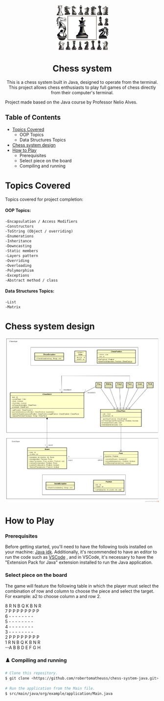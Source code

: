 <p align="center">
  <a>
    <img src="picture-of-readme.png" height="150" width="175" alt="Chess pieces picture" />
  </a>
</p>
<h1 align="center">Chess system</h1>
<p align="center">This is a chess system built in 
Java, designed to operate from the terminal. This project 
allows chess enthusiasts to play full games of chess directly from 
their computer's terminal.</p>  
Project made based on the Java course by Professor Nelio Alves.
 

## Table of Contents

- [Topics Covered](#Topics-Covered)
  - OOP Topics
  - Data Structures Topics
- [Chess system design](#Chess-system-design)
- [How to Play](#How-to-Play)
  - Prerequisites
  - Select piece on the board
  - Compiling and running


# Topics Covered
Topics covered for project completion:
#### OOP Topics:
    -Encapsulation / Access Modifiers
    -Constructors
    -ToString (Object / overriding)
    -Enumerations
    -Inheritance
    -Downcasting
    -Static members
    -Layers pattern
    -Overriding
    -Overloading
    -Polymorphism
    -Exceptions
    -Abstract method / class
#### Data Structures Topics:
    -List    
    -Matrix
# Chess system design
<p align="center">
  <a>
    <img src="chess-system-design.png"  alt="Chess pieces picture" />
  </a>
</p>

# How to Play 
### Prerequisites

Before getting started, you'll need to have the following tools installed on your machine:
[Java jdk](https://www.oracle.com/java/technologies/downloads/).
Additionally, it's recommended to have an editor to run the code such as [VSCode](https://code.visualstudio.com/) , and in VSCode, it's necessary to have the "Extension Pack for Java" extension installed to run the Java application.

### Select piece on the board

The game will feature the following table in which the player must 
select the combination of row and column to choose the piece and 
select the target. For example: a2 to choose column a and row 2.

8 R N B Q K B N R  
7 P P P P P P P P  
6 - - - - - - - -  
5 - - - - - - - -    
4 - - - - - - - -   
3 - - - - - - - -  
2 P P P P P P P P  
1 R N B Q K B N R  
--A B B D E F G H  


### ♟️ Compiling and running

```bash
# Clone this repository.
$ git clone <https://github.com/robertomatheuss/chess-system-java.git>

# Run the application from the Main file.
$ src/main/java/org/example/application/Main.java
